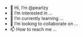 - 👋 Hi, I’m @pearlzy
- 👀 I’m interested in ...
- 🌱 I’m currently learning ...
- 💞️ I’m looking to collaborate on ...
- 📫 How to reach me ...

<!---
pearlzy/pearlzy is a ✨ special ✨ repository because its `README.md` (this file) appears on your GitHub profile.
You can click the Preview link to take a look at your changes.
--->
